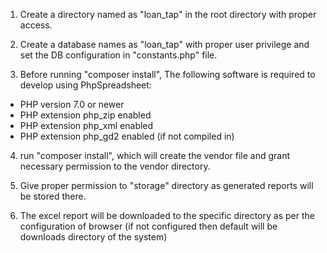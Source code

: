 1. Create a directory named as "loan_tap" in the root directory with proper access.

2. Create a database names as "loan_tap" with proper user privilege and set the DB configuration in "constants.php" file.

3. Before running "composer install", The following software is required to develop using PhpSpreadsheet:

- PHP version 7.0 or newer
- PHP extension php_zip enabled
- PHP extension php_xml enabled
- PHP extension php_gd2 enabled (if not compiled in)

4. run "composer install", which will create the vendor file and grant necessary permission to the vendor directory.

5. Give proper permission to "storage" directory as generated reports will be stored there.

6. The excel report will be downloaded to the specific directory as per the configuration of browser (if not configured then default will be downloads directory of the system)
